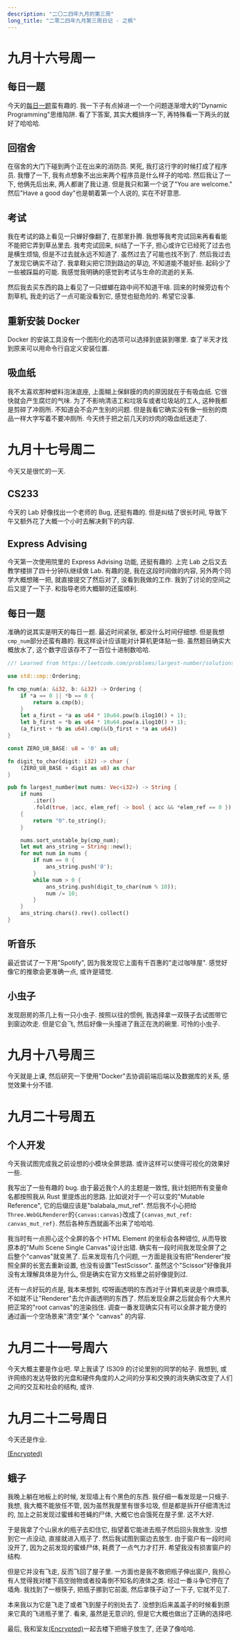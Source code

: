 ```yaml
---
description: "二〇二四年九月的第三周"
long_title: "二零二四年九月第三周日记 - 之枫"
---
```


# 九月十六号周一

## 每日一题

今天的[每日一题](https://leetcode.com/problems/minimum-time-difference/)蛮有趣的. 我一下子有点掉进一个一个问题逐渐增大的"Dynamic Programming"思维陷阱. 看了下答案, 其实大概排序一下, 再特殊看一下两头的就好了哈哈哈.

## 回宿舍

在宿舍的大门下碰到两个正在出来的消防员. 笑死, 我打这行字的时候打成了程序员. 我懵了一下, 我有点想象不出出来两个程序员是什么样子的哈哈. 然后我让了一下, 他俩先后出来, 两人都谢了我让道. 但是我只和第一个说了"You are welcome." 然后"Have a good day"也是朝着第一个人说的, 实在不好意思.

## 考试

我在考试的路上看见一只蝉好像翻了, 在那里扑腾. 我想等我考完试回来再看看能不能把它弄到草丛里去. 我考完试回来, 纠结了一下子, 担心或许它已经死了过去也是横生烦恼, 但是不过去就永远不知道了. 虽然过去了可能也找不到了. 然后我过去了发现它确实不动了. 我拿鞋尖把它顶到路边的草边, 不知道能不能好些. 起码少了一些被踩扁的可能. 我感觉我明确的感觉到考试与生命的流逝的关系.

然后我去买东西的路上看见了一只螳螂在路中间不知道干啥. 回来的时候旁边有个割草机, 我走的远了一点可能没看到它, 感觉也挺危险的. 希望它没事.

## 重新安装 Docker

Docker 的安装工具没有一个图形化的选项可以选择到底装到哪里. 查了半天才找到原来可以用命令行自定义安装位置.

## 吸血纸

我不太喜欢那种塑料泡沫底座, 上面糊上保鲜膜的肉的原因就在于有吸血纸. 它很快就会产生腐烂的气味. 为了不影响清洁工和垃圾车或者垃圾站的工人, 这种我都是剪碎了冲厕所. 不知道会不会产生别的问题. 但是我看它确实没有像一些别的商品一样大字写着不要冲厕所. 今天终于把之前几天的炒肉的吸血纸送走了.

# 九月十七号周二

今天又是很忙的一天.

## CS233

今天的 Lab 好像找出一个老师的 Bug, 还挺有趣的. 但是纠结了很长时间, 导致下午又额外花了大概一个小时去解决剩下的内容.

## Express Advising

今天第一次使用院里的 Express Advising 功能, 还挺有趣的. 上完 Lab 之后又去教学楼排了四十分钟队继续做 Lab. 有趣的是, 我在这段时间做的内容, 另外两个同学大概想赌一把, 就直接提交了然后对了, 没看到我做的工作. 我到了讨论的空间之后又提了一下子. 和指导老师大概聊的还蛮顺利.

## 每日一题

准确的说其实是明天的每日一题. 最近时间紧张, 都没什么时间仔细想. 但是我想`cmp_num`部分还蛮有趣的. 我这样设计应该能对计算机更体贴一些. 虽然题目确实大概放水了, 这个数字应该存不了一百位十进制数哈哈.

```rust
//! Learned from https://leetcode.com/problems/largest-number/solutions/5802128/sort-strings-w-r-t-the-proper-ordering

use std::cmp::Ordering;

fn cmp_num(a: &i32, b: &i32) -> Ordering {
    if *a == 0 || *b == 0 {
        return a.cmp(b);
    }
    let a_first = *a as u64 * 10u64.pow(b.ilog10() + 1);
    let b_first = *b as u64 * 10u64.pow(a.ilog10() + 1);
    (a_first + *b as u64).cmp(&(b_first + *a as u64))
}

const ZERO_U8_BASE: u8 = '0' as u8;

fn digit_to_char(digit: i32) -> char {
    (ZERO_U8_BASE + digit as u8) as char
}

pub fn largest_number(mut nums: Vec<i32>) -> String {
    if nums
        .iter()
        .fold(true, |acc, elem_ref| -> bool { acc && *elem_ref == 0 })
    {
        return "0".to_string();
    }

    nums.sort_unstable_by(cmp_num);
    let mut ans_string = String::new();
    for mut num in nums {
        if num == 0 {
            ans_string.push('0');
        }
        while num > 0 {
            ans_string.push(digit_to_char(num % 10));
            num /= 10;
        }
    }
    ans_string.chars().rev().collect()
}

```

## 听音乐

最近尝试了一下用"Spotify", 因为我发现它上面有千百惠的"走过咖啡屋". 感觉好像它的推歌会更准确一点, 或许是错觉.

## 小虫子

发现厨房的茶几上有一只小虫子. 按照以往的惯例, 我选择拿一双筷子去试图带它到窗边吹走. 但是它会飞, 然后好像一头撞进了我正在洗的碗里. 可怜的小虫子.

# 九月十八号周三

今天就是上课, 然后研究一下使用"Docker"去协调前端后端以及数据库的关系, 感觉效果十分不错.

# 九月二十号周五

## 个人开发

今天我试图完成我之前设想的小模块全屏思路. 或许这样可以使得可视化的效果好一些.

我写出了一些有趣的 bug. 由于最近我个人的主题是一致性, 我计划把所有变量命名都按照我从 Rust 里提炼出的思路. 比如说对于一个可以变的"Mutable Reference", 它的后缀应该是"balabala_mut_ref". 然后我不小心把给`Three.WebGLRenderer`的`{canvas:canvas}`改成了`{canvas_mut_ref: canvas_mut_ref}`. 然后各种东西就画不出来了哈哈哈.

我当时有一点担心这个全屏的各个 HTML Element 的坐标会各种错位, 从而导致原本的"Multi Scene Single Canvas"设计出错. 确实有一段时间我发现全屏了之后整个"canvas"就变黑了. 后来发现有几个问题, 一方面是我没有把"Renderer"按照全屏的长宽去重新设置, 也没有设置"TestScissor". 虽然这个"Scissor"好像我并没有太理解具体是为什么, 但是确实在官方文档里之前好像提到过.

还有一点好玩的点是, 我本来想到, 哎呀画透明的东西对于计算机来说是个麻烦事, 不如就不让"Renderer"去允许画透明的东西了. 然后发现全屏之后就会有个大黑片把正常的"root canvas"的渲染挡住. 调查一番发现确实只有可以全屏才能方便的通过画一个空场景来"清空"某个 "canvas" 的内容.

# 九月二十一号周六

今天大概主要是作业吧. 早上我读了 IS309 的讨论里别的同学的帖子. 我想到, 或许网络的发达导致的光盘和硬件角度的人之间的分享和交换的消失确实改变了人们之间的交互和社会的结构, 或许.

# 九月二十二号周日

今天还是作业.

[(Encrypted)](#CFBMIDCDAFANPKKLLNABAAAIOCIAHECPGMKCEIEOPOFHOFNAGLCEOACFBMLKOHBMAMIHGLIHGJPOEOHPLNHABBBIDAEFFFMMBMKOBMGHIOKBCPDCBPHOLJPHACGHPBEBLOBCBNFKDGLLFJEHJIBDDLNAIIGDKKEFAGFFBMKNBBADLNPLBODGGNCOHGHILOJMGJJKJDIHANCOJFOJNNIAPCMLHHGABCEOCEOENIGPNGENNANHNCJOCBOEJJLMPEDFMFEFPCLADKBJCDNNOJGBIPJFAEDKIMFIOKPLPBIBBHNHGOBPGEBOIOKBKJAGIOPHHEODFCOKOJIKGOGOEANFBJGLINELFMMBJNFPFPOLDBPDIDKBCHJOCHDCPAFKAKAONMFNDJHPPGDALJND)

## 蛾子

我晚上躺在地板上的时候, 发现墙上有个黑色的东西. 我仔细一看发现是一只蛾子. 我想, 我大概不能放任不管, 因为虽然我屋里有很多垃圾, 但是都是拆开仔细清洗过的, 加上之前发现过蜜蜂和苍蝇的尸体, 大概它也会饿死在屋子里. 这不大好.

于是我拿了个山泉水的瓶子去扣住它, 指望着它能进去瓶子然后回头我放生. 没想到它一点没动, 直接就进入瓶子了. 然后我试图到窗边去放生. 由于窗户有一段时间没开了, 因为之前发现的蜜蜂尸体, 耗费了一点气力才打开. 希望我没有损害窗户的结构.

但是它并没有飞走, 反而飞回了屋子里. 一方面也是我不敢把瓶子伸出窗户, 我担心有人觉得我对楼下高空抛物或者投毒倒不知名的液体之类. 经过一番斗争它停在了墙角. 我找到了一根筷子, 把瓶子挪到它前面, 然后拿筷子动了一下子, 它就不见了.

本来我以为它是飞走了或者飞到屋子的别处去了. 没想到后来盖盖子的时候看到原来它真的飞进瓶子里了. 看来, 虽然是无意识的, 但是它大概也做出了正确的选择吧.

最后, 我和室友[(Encrypted)](#IAAEFADEJCIKJMNHEELPDKHHCICHDLCIBINPOCFOGBIBJLOGDOCJCIMDHOIPLEGMPLDPJCDPLC)一起去楼下把蛾子放生了, 还录了像哈哈.
